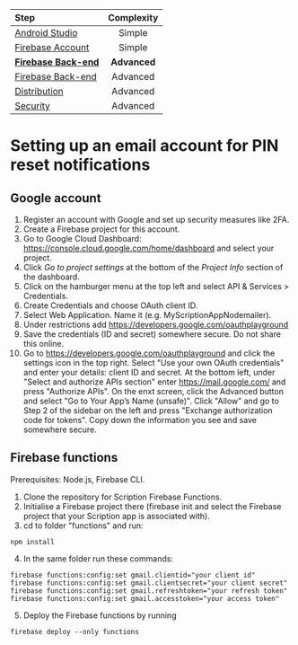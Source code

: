 
|Step | Complexity
| :---         |     :---:      
|[Android Studio](https://github.com/scriptionapp/scriptionpage1/android-studio)  | Simple
|[Firebase Account](https://github.com/scriptionapp/scriptionpage1/firebase-account) | Simple
|**[Firebase Back-end](https://github.com/scriptionapp/scriptionpage1/firebase-backend)** | **Advanced**
|[Firebase Back-end](https://github.com/scriptionapp/scriptionpage1/firebase-backend) | Advanced
|[Distribution](https://github.com/scriptionapp/scriptionpage1/distribution) | Advanced
|[Security](https://github.com/scriptionapp/scriptionpage1/secure-scription) | Advanced

# Setting up an email account for PIN reset notifications


## Google account
1. Register an account with Google and set up security measures like 2FA.
2. Create a Firebase project for this account.
3. Go to Google Cloud Dashboard: https://console.cloud.google.com/home/dashboard and select your project.
4. Click *Go to project settings* at the bottom of the *Project Info* section of the dashboard.
5. Click on the hamburger menu at the top left and select API & Services > Credentials.
6. Create Credentials and choose OAuth client ID.
7. Select Web Application. Name it (e.g. MyScriptionAppNodemailer). 
8. Under restrictions add https://developers.google.com/oauthplayground
9. Save the credentials (ID and secret) somewhere secure. Do not share this online.
10. Go to https://developers.google.com/oauthplayground and click the settings icon in the top right. Select "Use your own OAuth credentials" and enter your details: client ID and secret. At the bottom left, under "Select and authorize APIs section" enter https://mail.google.com/ and press "Authorize APIs". On the enxt screen, click the Advanced button and select "Go to Your App’s Name (unsafe)". Click "Allow" and go to Step 2 of the sidebar on the left and press "Exchange authorization code for tokens". Copy down the information you see and save somewhere secure.


## Firebase functions
Prerequisites: Node.js, Firebase CLI.

1. Clone the repository for Scription Firebase Functions.
2. Initialise a Firebase project there (firebase init and select the Firebase project that your Scription app is associated with).
3. cd to folder "functions" and run: 
```
npm install
```
4. In the same folder run these commands:
```
firebase functions:config:set gmail.clientid="your client id"
firebase functions:config:set gmail.clientsecret="your client secret"
firebase functions:config:set gmail.refreshtoken="your refresh token"
firebase functions:config:set gmail.accesstoken="your access token"
```
5. Deploy the Firebase functions by running 
```
firebase deploy --only functions
```
